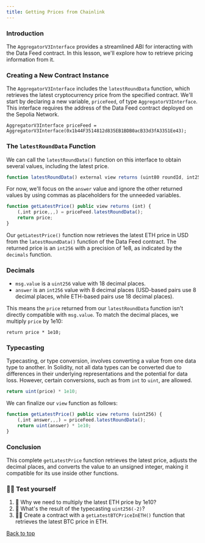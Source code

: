 ```yaml
---
title: Getting Prices from Chainlink
---
```


<a name="top"></a>

### Introduction

The `AggregatorV3Interface` provides a streamlined ABI for interacting with the Data Feed contract. In this lesson, we'll explore how to retrieve pricing information from it.

### Creating a New Contract Instance

The `AggregatorV3Interface` includes the `latestRoundData` function, which retrieves the latest cryptocurrency price from the specified contract. We'll start by declaring a new variable, `priceFeed`, of type `AggregatorV3Interface`. This interface requires the address of the Data Feed contract deployed on the Sepolia Network.

```solidity
AggregatorV3Interface priceFeed = AggregatorV3Interface(0x1b44F3514812d835EB1BDB0acB33d3fA3351Ee43);
```

### The `latestRoundData` Function

We can call the `latestRoundData()` function on this interface to obtain several values, including the latest price.

```js
function latestRoundData() external view returns (uint80 roundId, int256 answer, uint256 startedAt, uint256 updatedAt, uint80 answeredInRound);
```

For now, we'll focus on the `answer` value and ignore the other returned values by using commas as placeholders for the unneeded variables.

```js
function getLatestPrice() public view returns (int) {
    (,int price,,,) = priceFeed.latestRoundData();
    return price;
}
```

Our `getLatestPrice()` function now retrieves the latest ETH price in USD from the `latestRoundData()` function of the Data Feed contract. The returned price is an `int256` with a precision of 1e8, as indicated by the `decimals` function.

### Decimals

- `msg.value` is a `uint256` value with 18 decimal places.
- `answer` is an `int256` value with 8 decimal places (USD-based pairs use 8 decimal places, while ETH-based pairs use 18 decimal places).

This means the `price` returned from our `latestRoundData` function isn't directly compatible with `msg.value`. To match the decimal places, we multiply `price` by 1e10:

```solidity
return price * 1e10;
```

### Typecasting

Typecasting, or type conversion, involves converting a value from one data type to another. In Solidity, not all data types can be converted due to differences in their underlying representations and the potential for data loss. However, certain conversions, such as from `int` to `uint`, are allowed.

```js
return uint(price) * 1e10;
```

We can finalize our `view` function as follows:

```js
function getLatestPrice() public view returns (uint256) {
    (,int answer,,,) = priceFeed.latestRoundData();
    return uint(answer) * 1e10;
}
```

### Conclusion

This complete `getLatestPrice` function retrieves the latest price, adjusts the decimal places, and converts the value to an unsigned integer, making it compatible for its use inside other functions.

### 🧑‍💻 Test yourself

1. 📕 Why we need to multiply the latest ETH price by 1e10?
2. 📕 What's the result of the typecasting `uint256(-2)`?
3. 🧑‍💻 Create a contract with a `getLatestBTCPriceInETH()` function that retrieves the latest BTC price in ETH.

[Back to top](#top)
